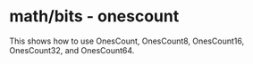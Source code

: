 # math/bits - onescount

This shows how to use OnesCount, OnesCount8, OnesCount16, OnesCount32, and OnesCount64.
